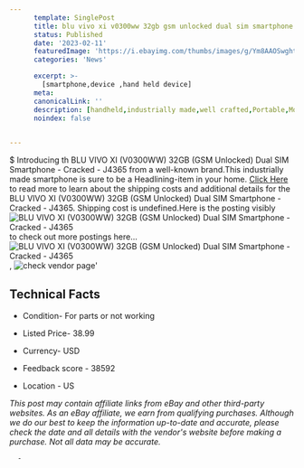 ```yaml
---
      template: SinglePost
      title: blu vivo xi v0300ww 32gb gsm unlocked dual sim smartphone cracked j4365
      status: Published
      date: '2023-02-11'
      featuredImage: 'https://i.ebayimg.com/thumbs/images/g/Ym8AAOSwghtjD6gG/s-l225.jpg'
      categories: 'News'

      excerpt: >-
        [smartphone,device ,hand held device]
      meta:
      canonicalLink: ''
      description: [handheld,industrially made,well crafted,Portable,Mobile,Compact,Convenient,Lightweight,Maneuverable,Man-portable,Miniature,Carriable,Hand-held,Light,Holdable,Transportable,Mobile device,Pocket-sized,On-the-go,Wireless,Cordless,Compact size,Convenient size, smartphone,device ,hand held device]
      noindex: false
      

---
```

$
      Introducing th BLU VIVO XI (V0300WW) 32GB (GSM Unlocked) Dual SIM Smartphone - Cracked - J4365 from a well-known brand.This industrially made smartphone is sure to be a Headlining-item in your home. [Click Here](https://www.ebay.com/itm/134216153946?hash=item1f3fe7fb5a%3Ag%3AYm8AAOSwghtjD6gG&mkevt=1&mkcid=1&mkrid=711-53200-19255-0&campid=%253CePNCampaignId%253E&customid=%253CreferenceId%253E&toolid=10049) to read more to learn about the shipping costs and additional details for the BLU VIVO XI (V0300WW) 32GB (GSM Unlocked) Dual SIM Smartphone - Cracked - J4365. Shipping cost is undefined.Here is the posting visibly ![BLU VIVO XI (V0300WW) 32GB (GSM Unlocked) Dual SIM Smartphone - Cracked - J4365](https://i.ebayimg.com/thumbs/images/g/Ym8AAOSwghtjD6gG/s-l225.jpg) to check out more postings here... ![BLU VIVO XI (V0300WW) 32GB (GSM Unlocked) Dual SIM Smartphone - Cracked - J4365](https://i.ebayimg.com/images/g/Ym8AAOSwghtjD6gG/s-l1600.jpg), ![check vendor page](https://origin-galleryplus.ebayimg.com/ws/web/134216153946_2_0_1/225x225.jpg,https://origin-galleryplus.ebayimg.com/ws/web/134216153946_3_0_1/225x225.jpg,https://origin-galleryplus.ebayimg.com/ws/web/134216153946_4_0_1/225x225.jpg,https://origin-galleryplus.ebayimg.com/ws/web/134216153946_5_0_1/225x225.jpg,https://origin-galleryplus.ebayimg.com/ws/web/134216153946_6_0_1/225x225.jpg,https://origin-galleryplus.ebayimg.com/ws/web/134216153946_7_0_1/225x225.jpg,https://origin-galleryplus.ebayimg.com/ws/web/134216153946_8_0_1/225x225.jpg)'

      

 ## Technical Facts 



     
      

 - Condition- For parts or not working 


      

 - Listed Price- 38.99 


      

 - Currency- USD 


      

 - Feedback score - 38592 


      

 - Location - US 


      
      

 *_This post may contain affiliate links from eBay and other third-party websites. As an eBay affiliate, we earn from qualifying purchases. Although we do our best to keep the information up-to-date and accurate, please check the date and all details with the vendor's website before making a purchase. Not all data may be accurate._*




      -
